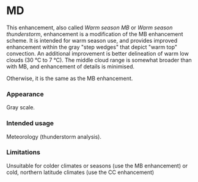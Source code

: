 # MD

This enhancement, also called *Warm season MB* or *Warm season thunderstorm*, enhancement is a modification of the MB enhancement scheme. It is intended for warm season use, and provides improved enhancement within the gray "step wedges" that depict "warm top" convection. An additional improvement is better delineation of warm low clouds (30 °C to 7 °C). The middle cloud range is somewhat broader than with MB, and enhancement of details is minimised. 

Otherwise, it is the same as the MB enhancement.

### Appearance

Gray scale.

### Intended usage

Meteorology (thunderstorm analysis).

### Limitations

Unsuitable for colder climates or seasons (use the MB enhancement) or cold, northern latitude climates (use the CC enhancement)